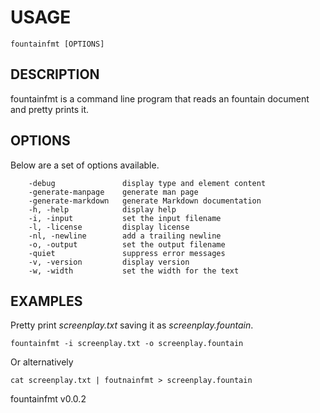 
# USAGE

	fountainfmt [OPTIONS]

## DESCRIPTION

fountainfmt is a command line program that reads an fountain document and pretty prints it.


## OPTIONS

Below are a set of options available.

```
    -debug               display type and element content
    -generate-manpage    generate man page
    -generate-markdown   generate Markdown documentation
    -h, -help            display help
    -i, -input           set the input filename
    -l, -license         display license
    -nl, -newline        add a trailing newline
    -o, -output          set the output filename
    -quiet               suppress error messages
    -v, -version         display version
    -w, -width           set the width for the text
```


## EXAMPLES

Pretty print *screenplay.txt* saving it as *screenplay.fountain*.

    fountainfmt -i screenplay.txt -o screenplay.fountain

Or alternatively

    cat screenplay.txt | foutnainfmt > screenplay.fountain


fountainfmt v0.0.2
